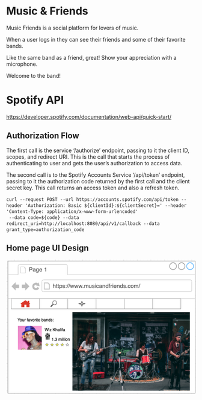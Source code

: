 # Music & Friends

Music Friends is a social platform for lovers of music.

When a user logs in they can see their friends and some of their favorite bands.

Like the same band as a friend, great! Show your appreciation with a microphone.

Welcome to the band!

# Spotify API

https://developer.spotify.com/documentation/web-api/quick-start/

## Authorization Flow 

The first call is the service ‘/authorize’ endpoint, passing to it the client ID, scopes, and redirect URI. 
This is the call that starts the process of authenticating to user and gets the user’s authorization to access data.

The second call is to the Spotify Accounts Service ‘/api/token’ endpoint, passing to it the authorization code returned by the first call and the client secret key. 
This call returns an access token and also a refresh token.


```
curl --request POST --url https://accounts.spotify.com/api/token --header 'Authorization: Basic ${clientId}:${clientSecret}=' --header 'Content-Type: application/x-www-form-urlencoded'
 --data code=${code} --data redirect_uri=http://localhost:8080/api/v1/callback --data grant_type=authorization_code
```

## Home page UI Design

![Home Page Design](src/main/resources/static/home-page.png)


